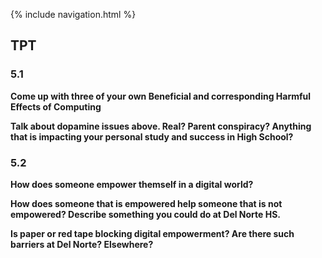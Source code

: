 {% include navigation.html %}

## TPT
### 5.1
**Come up with three of your own Beneficial and corresponding Harmful Effects of Computing**

**Talk about dopamine issues above. Real? Parent conspiracy? Anything that is impacting your personal study and success in High School?**

### 5.2
**How does someone empower themself in a digital world?**

**How does someone that is empowered help someone that is not empowered? Describe something you could do at Del Norte HS.**

**Is paper or red tape blocking digital empowerment? Are there such barriers at Del Norte? Elsewhere?**
